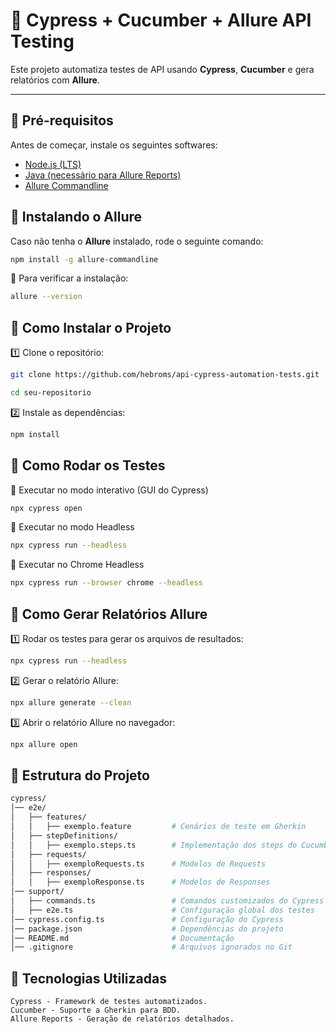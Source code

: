 # 🚀 Cypress + Cucumber + Allure API Testing

Este projeto automatiza testes de API usando **Cypress**, **Cucumber** e gera relatórios com **Allure**.

---

## 📌 Pré-requisitos

Antes de começar, instale os seguintes softwares:

- [Node.js (LTS)](https://nodejs.org/)
- [Java (necessário para Allure Reports)](https://www.java.com/)
- [Allure Commandline](https://docs.qameta.io/allure/)

## 🔹 Instalando o Allure
Caso não tenha o **Allure** instalado, rode o seguinte comando:

```sh
npm install -g allure-commandline
```

🔹 Para verificar a instalação:
```sh
allure --version
```
## 📌 Como Instalar o Projeto

1️⃣ Clone o repositório:
```sh
git clone https://github.com/hebroms/api-cypress-automation-tests.git
```
```sh
cd seu-repositorio
```
2️⃣ Instale as dependências:
```sh
npm install
```
## 📌 Como Rodar os Testes
🔹 Executar no modo interativo (GUI do Cypress)
```sh
npx cypress open
```
🔹 Executar no modo Headless
```sh
npx cypress run --headless
```
🔹 Executar no Chrome Headless
```sh
npx cypress run --browser chrome --headless
```
## 📌 Como Gerar Relatórios Allure

1️⃣ Rodar os testes para gerar os arquivos de resultados:
```sh
npx cypress run --headless
```
2️⃣ Gerar o relatório Allure:
```sh
npx allure generate --clean
```
3️⃣ Abrir o relatório Allure no navegador:
```sh
npx allure open
```
## 📌 Estrutura do Projeto
```sh
cypress/
│── e2e/
│   ├── features/
│   │   ├── exemplo.feature         # Cenários de teste em Gherkin
│   ├── stepDefinitions/
│   │   ├── exemplo.steps.ts        # Implementação dos steps do Cucumber
│   ├── requests/
│   │   ├── exemploRequests.ts      # Modelos de Requests
│   ├── responses/
│   │   ├── exemploResponse.ts      # Modelos de Responses
│── support/
│   ├── commands.ts                 # Comandos customizados do Cypress
│   ├── e2e.ts                      # Configuração global dos testes
│── cypress.config.ts               # Configuração do Cypress
│── package.json                    # Dependências do projeto
│── README.md                       # Documentação
│── .gitignore                      # Arquivos ignorados no Git
```
## 📌 Tecnologias Utilizadas

    Cypress - Framework de testes automatizados.
    Cucumber - Suporte a Gherkin para BDD.
    Allure Reports - Geração de relatórios detalhados.